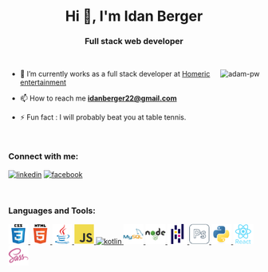 <h1 align="center">Hi 👋, I'm Idan Berger</h1>
<h3 align="center">Full stack web developer</h3>

<br>

<p><img align="right" src="https://github.com/Adam-pw/Adam-pw/blob/main/animation_500_kxa883sd.gif" alt="adam-pw" /></p>


- 🌱 I’m currently works as a full stack developer at <a href="https://www.linkedin.com/company/homeric-entertainment" target="blank">Homeric entertainment </a>

- 📫 How to reach me **idanberger22@gmail.com**

- ⚡ Fun fact : I will probably beat you at table tennis.

<br>

<h3 align="left">Connect with me:</h3>
<p align="left">
  <a href="https://www.linkedin.com/in/idan-berger/" target="blank"><img align="center"
      src="https://raw.githubusercontent.com/rahuldkjain/github-profile-readme-generator/master/src/images/icons/Social/linked-in-alt.svg"
      alt="linkedin" height="30" width="40" /></a>
  <a href="https://www.facebook.com/profile.php?id=100000554109739" target="blank"><img align="center"
      src="https://raw.githubusercontent.com/rahuldkjain/github-profile-readme-generator/master/src/images/icons/Social/facebook.svg"
      alt="facebook" height="30" width="40" /></a>
</p>

<br>

<h3 align="left">Languages and Tools:</h3>
<p align="left">
    <a href="https://www.w3schools.com/css/" target="_blank" rel="noreferrer"> <img
            src="https://raw.githubusercontent.com/devicons/devicon/master/icons/css3/css3-original-wordmark.svg"
            alt="css3" width="40" height="40" /> </a> <a href="https://www.w3.org/html/" target="_blank"
        rel="noreferrer"> <img
            src="https://raw.githubusercontent.com/devicons/devicon/master/icons/html5/html5-original-wordmark.svg"
            alt="html5" width="40" height="40" /> </a>
     <a href="https://www.java.com" target="_blank" rel="noreferrer"> <img
            src="https://raw.githubusercontent.com/devicons/devicon/master/icons/java/java-original.svg" alt="java"
            width="40" height="40" /> </a> <a href="https://developer.mozilla.org/en-US/docs/Web/JavaScript"
        target="_blank" rel="noreferrer"> <img
            src="https://raw.githubusercontent.com/devicons/devicon/master/icons/javascript/javascript-original.svg"
            alt="javascript" width="40" height="40" /> </a> <a href="https://kotlinlang.org" target="_blank"
        rel="noreferrer">
        <img src="https://www.vectorlogo.zone/logos/kotlinlang/kotlinlang-icon.svg" alt="kotlin" width="40"
            height="40" />
    </a> <a href="https://www.mysql.com/" target="_blank" rel="noreferrer"> <img
            src="https://raw.githubusercontent.com/devicons/devicon/master/icons/mysql/mysql-original-wordmark.svg"
            alt="mysql" width="40" height="40" /> </a> </a> <a href="https://nodejs.org" target="_blank"
        rel="noreferrer"> <img
            src="https://raw.githubusercontent.com/devicons/devicon/master/icons/nodejs/nodejs-original-wordmark.svg"
            alt="nodejs" width="40" height="40" /> </a> <a href="https://pandas.pydata.org/" target="_blank"
        rel="noreferrer">
        <img src="https://raw.githubusercontent.com/devicons/devicon/2ae2a900d2f041da66e950e4d48052658d850630/icons/pandas/pandas-original.svg"
            alt="pandas" width="40" height="40" /> </a> <a href="https://www.photoshop.com/en" target="_blank"
        rel="noreferrer"> <img
            src="https://raw.githubusercontent.com/devicons/devicon/master/icons/photoshop/photoshop-line.svg"
            alt="photoshop" width="40" height="40" /> </a> <a href="https://www.python.org" target="_blank"
        rel="noreferrer"> <img
            src="https://raw.githubusercontent.com/devicons/devicon/master/icons/python/python-original.svg"
            alt="python" width="40" height="40" /> </a> <a href="https://reactjs.org/" target="_blank" rel="noreferrer">
        <img src="https://raw.githubusercontent.com/devicons/devicon/master/icons/react/react-original-wordmark.svg"
            alt="react" width="40" height="40" /> </a> <a href="https://sass-lang.com" target="_blank" rel="noreferrer">
        <img src="https://raw.githubusercontent.com/devicons/devicon/master/icons/sass/sass-original.svg" alt="sass"
            width="40" height="40" /> </a></p>

